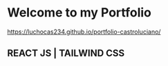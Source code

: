 # Welcome to my Portfolio 
https://luchocas234.github.io/portfolio-castroluciano/

## REACT JS | TAILWIND CSS


